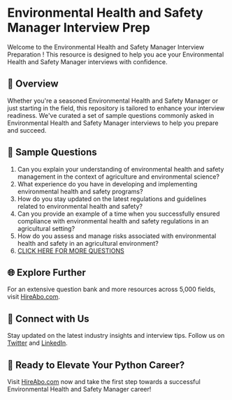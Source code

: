 # Environmental Health and Safety Manager Interview Prep

Welcome to the Environmental Health and Safety Manager Interview Preparation ! This resource is designed to help you ace your Environmental Health and Safety Manager interviews with confidence.

## 🚀 Overview

Whether you're a seasoned Environmental Health and Safety Manager or just starting in the field, this repository is tailored to enhance your interview readiness. We've curated a set of sample questions commonly asked in Environmental Health and Safety Manager interviews to help you prepare and succeed.

## 📝 Sample Questions

1. Can you explain your understanding of environmental health and safety management in the context of agriculture and environmental science?
2. What experience do you have in developing and implementing environmental health and safety programs?
3. How do you stay updated on the latest regulations and guidelines related to environmental health and safety?
4. Can you provide an example of a time when you successfully ensured compliance with environmental health and safety regulations in an agricultural setting?
5. How do you assess and manage risks associated with environmental health and safety in an agricultural environment?
6. [CLICK HERE FOR MORE QUESTIONS](https://hireabo.com/job/10_1_13/Environmental%20Health%20and%20Safety%20Manager)

## 🌐 Explore Further

For an extensive question bank and more resources across 5,000 fields, visit [HireAbo.com](https://www.hireabo.com).

## 📱 Connect with Us

Stay updated on the latest industry insights and interview tips. Follow us on [Twitter](https://twitter.com/hireabo) and [LinkedIn](https://www.linkedin.com/in/hire-abo-3609972a8/).

## 🚀 Ready to Elevate Your Python Career?

Visit [HireAbo.com](https://www.hireabo.com) now and take the first step towards a successful Environmental Health and Safety Manager career!